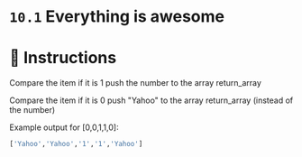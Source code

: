 # `10.1` Everything is awesome

# 📝 Instructions

Compare the item if it is 1 push the number to the array return_array

Compare the item if it is 0 push "Yahoo" to the array return_array (instead of the number)

Example output for [0,0,1,1,0]:

```bash
['Yahoo','Yahoo','1','1','Yahoo']
```